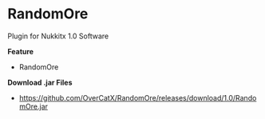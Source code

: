# RandomOre
Plugin for Nukkitx 1.0 Software

**Feature**<br>
- RandomOre

**Download .jar Files**<br>
- https://github.com/OverCatX/RandomOre/releases/download/1.0/RandomOre.jar
